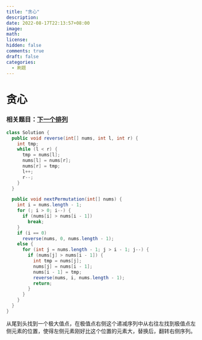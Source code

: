```yaml
---
title: "贪心"
description: 
date: 2022-08-17T22:13:57+08:00
image: 
math: 
license: 
hidden: false
comments: true
draft: false
categories:
  - 刷题
---
```


# 贪心



### 相关题目：[下一个排列](https://leetcode.cn/problems/next-permutation/)

```java
class Solution {
  public void reverse(int[] nums, int l, int r) {
    int tmp;
    while (l < r) {
      tmp = nums[l];
      nums[l] = nums[r];
      nums[r] = tmp;
      l++;
      r--;
    }
  }

  public void nextPermutation(int[] nums) {
    int i = nums.length - 1;
    for (; i > 0; i--) {
      if (nums[i] > nums[i - 1])
        break;
    }
    if (i == 0)
      reverse(nums, 0, nums.length - 1);
    else {
      for (int j = nums.length - 1; j > i - 1; j--) {
        if (nums[j] > nums[i - 1]) {
          int tmp = nums[j];
          nums[j] = nums[i - 1];
          nums[i - 1] = tmp;
          reverse(nums, i, nums.length - 1);
          return;
        }
      }
    }
  }
}
```

从尾到头找到一个极大值点，在极值点右侧这个递减序列中从右往左找到极值点左侧元素的位置，使得左侧元素刚好比这个位置的元素大，替换后，翻转右侧序列。